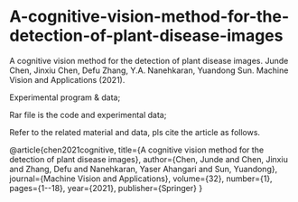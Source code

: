 # A-cognitive-vision-method-for-the-detection-of-plant-disease-images

A cognitive vision method for the detection of plant disease images. Junde Chen, Jinxiu Chen, Defu Zhang, Y.A. Nanehkaran, Yuandong Sun. Machine Vision and Applications (2021).

Experimental program & data;

Rar file is the code and experimental data;

Refer to the related material and data, pls cite the article as follows.

@article{chen2021cognitive,
  title={A cognitive vision method for the detection of plant disease images},
  author={Chen, Junde and Chen, Jinxiu and Zhang, Defu and Nanehkaran, Yaser Ahangari and Sun, Yuandong},
  journal={Machine Vision and Applications},
  volume={32},
  number={1},
  pages={1--18},
  year={2021},
  publisher={Springer}
}
